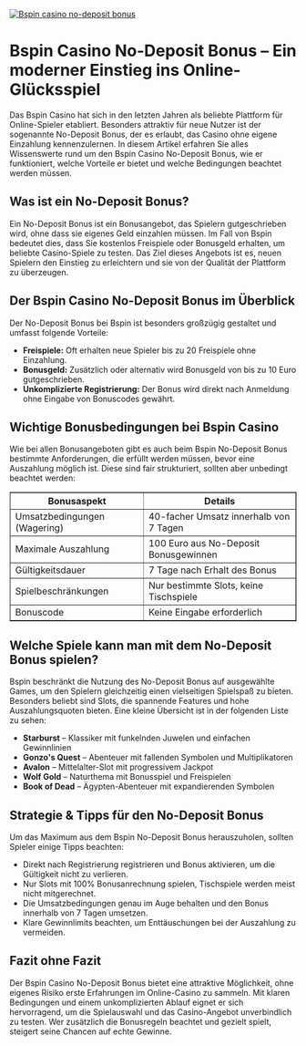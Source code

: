 [![Bspin casino no-deposit bonus](https://123-caf.pages.dev/gitsignup.png)](https://vrmoo.ru/Bt82HjjY)

<h1>Bspin Casino No-Deposit Bonus – Ein moderner Einstieg ins Online-Glücksspiel</h1>  <p>Das Bspin Casino hat sich in den letzten Jahren als beliebte Plattform für Online-Spieler etabliert. Besonders attraktiv für neue Nutzer ist der sogenannte No-Deposit Bonus, der es erlaubt, das Casino ohne eigene Einzahlung kennenzulernen. In diesem Artikel erfahren Sie alles Wissenswerte rund um den Bspin Casino No-Deposit Bonus, wie er funktioniert, welche Vorteile er bietet und welche Bedingungen beachtet werden müssen.</p>  <h2>Was ist ein No-Deposit Bonus?</h2>  <p>Ein No-Deposit Bonus ist ein Bonusangebot, das Spielern gutgeschrieben wird, ohne dass sie eigenes Geld einzahlen müssen. Im Fall von Bspin bedeutet dies, dass Sie kostenlos Freispiele oder Bonusgeld erhalten, um beliebte Casino-Spiele zu testen. Das Ziel dieses Angebots ist es, neuen Spielern den Einstieg zu erleichtern und sie von der Qualität der Plattform zu überzeugen.</p>  <h2>Der Bspin Casino No-Deposit Bonus im Überblick</h2>  <p>Der No-Deposit Bonus bei Bspin ist besonders großzügig gestaltet und umfasst folgende Vorteile:</p>  <ul>   <li><strong>Freispiele:</strong> Oft erhalten neue Spieler bis zu 20 Freispiele ohne Einzahlung.</li>   <li><strong>Bonusgeld:</strong> Zusätzlich oder alternativ wird Bonusgeld von bis zu 10 Euro gutgeschrieben.</li>   <li><strong>Unkomplizierte Registrierung:</strong> Der Bonus wird direkt nach Anmeldung ohne Eingabe von Bonuscodes gewährt.</li> </ul>  <h2>Wichtige Bonusbedingungen bei Bspin Casino</h2>  <p>Wie bei allen Bonusangeboten gibt es auch beim Bspin No-Deposit Bonus bestimmte Anforderungen, die erfüllt werden müssen, bevor eine Auszahlung möglich ist. Diese sind fair strukturiert, sollten aber unbedingt beachtet werden:</p>  <table border="1" cellpadding="8" cellspacing="0" style="border-collapse: collapse; width: 100%;">   <thead>     <tr>       <th>Bonusaspekt</th>       <th>Details</th>     </tr>   </thead>   <tbody>     <tr>       <td>Umsatzbedingungen (Wagering)</td>       <td>40-facher Umsatz innerhalb von 7 Tagen</td>     </tr>     <tr>       <td>Maximale Auszahlung</td>       <td>100 Euro aus No-Deposit Bonusgewinnen</td>     </tr>     <tr>       <td>Gültigkeitsdauer</td>       <td>7 Tage nach Erhalt des Bonus</td>     </tr>     <tr>       <td>Spielbeschränkungen</td>       <td>Nur bestimmte Slots, keine Tischspiele</td>     </tr>     <tr>       <td>Bonuscode</td>       <td>Keine Eingabe erforderlich</td>     </tr>   </tbody> </table>  <h2>Welche Spiele kann man mit dem No-Deposit Bonus spielen?</h2>  <p>Bspin beschränkt die Nutzung des No-Deposit Bonus auf ausgewählte Games, um den Spielern gleichzeitig einen vielseitigen Spielspaß zu bieten. Besonders beliebt sind Slots, die spannende Features und hohe Auszahlungsquoten bieten. Eine kleine Übersicht ist in der folgenden Liste zu sehen:</p>  <ul>   <li><strong>Starburst</strong> – Klassiker mit funkelnden Juwelen und einfachen Gewinnlinien</li>   <li><strong>Gonzo's Quest</strong> – Abenteuer mit fallenden Symbolen und Multiplikatoren</li>   <li><strong>Avalon</strong> – Mittelalter-Slot mit progressivem Jackpot</li>   <li><strong>Wolf Gold</strong> – Naturthema mit Bonusspiel und Freispielen</li>   <li><strong>Book of Dead</strong> – Ägypten-Abenteuer mit expandierenden Symbolen</li> </ul>  <h2>Strategie & Tipps für den No-Deposit Bonus</h2>  <p>Um das Maximum aus dem Bspin No-Deposit Bonus herauszuholen, sollten Spieler einige Tipps beachten:</p>  <ul>   <li>Direkt nach Registrierung registrieren und Bonus aktivieren, um die Gültigkeit nicht zu verlieren.</li>   <li>Nur Slots mit 100% Bonusanrechnung spielen, Tischspiele werden meist nicht mitgerechnet.</li>   <li>Die Umsatzbedingungen genau im Auge behalten und den Bonus innerhalb von 7 Tagen umsetzen.</li>   <li>Klare Gewinnlimits beachten, um Enttäuschungen bei der Auszahlung zu vermeiden.</li> </ul>  <h2>Fazit ohne Fazit</h2>  <p>Der Bspin Casino No-Deposit Bonus bietet eine attraktive Möglichkeit, ohne eigenes Risiko erste Erfahrungen im Online-Casino zu sammeln. Mit klaren Bedingungen und einem unkomplizierten Ablauf eignet er sich hervorragend, um die Spielauswahl und das Casino-Angebot unverbindlich zu testen. Wer zusätzlich die Bonusregeln beachtet und gezielt spielt, steigert seine Chancen auf echte Gewinne.</p>